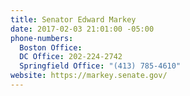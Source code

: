 ```yaml
---
title: Senator Edward Markey
date: 2017-02-03 21:01:00 -05:00
phone-numbers:
  Boston Office: 
  DC Office: 202-224-2742
  Springfield Office: "(413) 785-4610"
website: https://markey.senate.gov/
---
```


